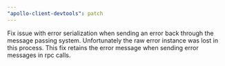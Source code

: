```yaml
---
"apollo-client-devtools": patch
---
```


Fix issue with error serialization when sending an error back through the
message passing system. Unfortunately the raw error instance was lost in this
process. This fix retains the error message when sending error messages in rpc
calls.
